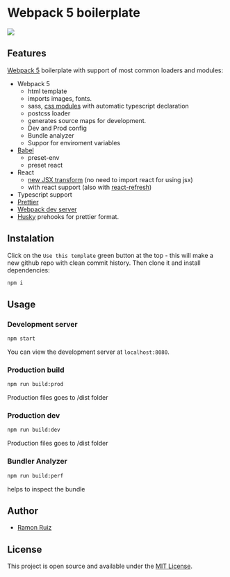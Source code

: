 # Webpack 5 boilerplate

![](https://habrastorage.org/webt/q-/lv/b0/q-lvb0d4li7cpi-hsctistlzooi.png)

## Features

[Webpack 5](https://webpack.js.org/) boilerplate with support of most common loaders and modules:

- Webpack 5
  - html template
  - imports images, fonts.
  - sass, [css modules](https://github.com/css-modules/css-modules) with automatic typescript declaration
  - postcss loader
  - generates source maps for development.
  - Dev and Prod config
  - Bundle analyzer
  - Suppor for enviroment variables
- [Babel](https://babeljs.io/)
  - preset-env
  - preset react
- React
  - [new JSX transform](https://reactjs.org/blog/2020/09/22/introducing-the-new-jsx-transform.html) (no need to import react for using jsx)
  - with react support (also with [react-refresh](https://www.npmjs.com/package/@pmmmwh/react-refresh-webpack-plugin))
- Typescript support
- [Prettier](https://www.npmjs.com/package/prettier)
- [Webpack dev server](https://webpack.js.org/configuration/dev-server/)
- [Husky](https://www.npmjs.com/package/husky) prehooks for prettier format.

## Instalation

Click on the `Use this template` green button at the top - this will make a new github repo with clean commit history. Then clone it and install dependencies:

```sh
npm i
```

## Usage

### Development server

```bash
npm start
```

You can view the development server at `localhost:8080`.

### Production build

```bash
npm run build:prod
```

Production files goes to /dist folder

### Production dev

```bash
npm run build:dev
```

Production files goes to /dist folder

### Bundler Analyzer

```bash
npm run build:perf
```

helps to inspect the bundle

## Author

- [Ramon Ruiz](https://github.com/ramonrp)

## License

This project is open source and available under the [MIT License](LICENSE).
